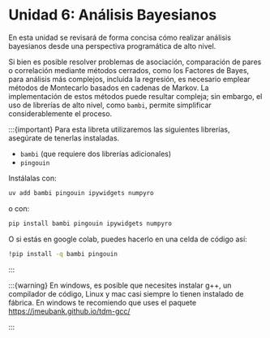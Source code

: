 # Unidad 6: Análisis Bayesianos

En esta unidad se revisará de forma concisa cómo realizar análisis bayesianos desde una perspectiva programática de alto nivel.

Si bien es posible resolver problemas de asociación, comparación de pares o correlación mediante métodos cerrados, como los Factores de Bayes, para análisis más complejos, incluida la regresión, es necesario emplear métodos de Montecarlo basados en cadenas de Markov. La implementación de estos métodos puede resultar compleja; sin embargo, el uso de librerías de alto nivel, como `bambi`, permite simplificar considerablemente el proceso.

:::{important}
Para esta libreta utilizaremos las siguientes librerías, asegúrate de tenerlas instaladas.
- `bambi` (que requiere dos librerías adicionales)
- `pingouin`

Instálalas con:
```bash
uv add bambi pingouin ipywidgets numpyro
```
o con:
```bash
pip install bambi pingouin ipywidgets numpyro
```
O si estás en google colab, puedes hacerlo en una celda de código así:
```bash
!pip install -q bambi pingouin
```
:::

:::{warning}
En windows, es posible que necesites instalar g++, un compilador de código, Linux y mac casi siempre lo tienen instalado de fábrica. En windows te recomiendo que uses el paquete https://jmeubank.github.io/tdm-gcc/

:::
